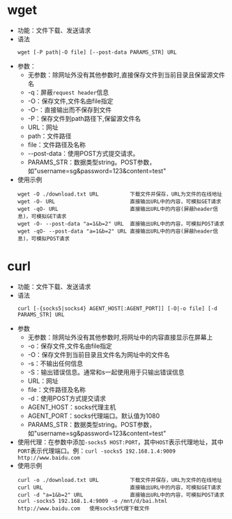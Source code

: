 # wget
* 功能：文件下载、发送请求
* 语法
    ```
    wget [-P path|-O file] [--post-data PARAMS_STR] URL 
    ```
* 参数：
    * 无参数：除网址外没有其他参数时,直接保存文件到当前目录且保留源文件名 
    * -q：屏蔽`request header`信息
    * -O：保存文件,文件名由file指定 
    * -O-：直接输出而不保存到文件
    * -P：保存文件到path路径下,保留源文件名 
    * URL：网址 
    * path：文件路径 
    * file：文件路径及名称 
    * --post-data：使用POST方式提交请求。
    * PARAMS_STR：数据类型string。POST参数，如"username=sg&password=123&content=test"
* 使用示例
    ``` 
    wget -O ./download.txt URL          下载文件并保存，URL为文件的在线地址
    wget -O- URL                        直接输出URL中的内容，可模拟GET请求
    wget -qO- URL                       直接输出URL中的内容(屏蔽header信息)，可模拟GET请求
    wget -O- --post-data "a=1&b=2" URL  直接输出URL中的内容，可模拟POST请求 
    wget -qO- --post-data "a=1&b=2" URL 直接输出URL中的内容(屏蔽header信息)，可模拟POST请求 
    ```

# curl 
* 功能：文件下载、发送请求
* 语法
    ```
    curl [-{socks5|socks4} AGENT_HOST[:AGENT_PORT]] [-O|-o file] [-d PARAMS_STR] URL 
    ```
* 参数
    * 无参数：除网址外没有其他参数时,将网址中的内容直接显示在屏幕上 
    * -o：保存文件,文件名由file指定 
    * -O：保存文件到当前目录且文件名为网址中的文件名 
    * -s：不输出任何信息
    * -S：输出错误信息。通常和s一起使用用于只输出错误信息 
    * URL：网址 
    * file：文件路径及名称 
    * -d：使用POST方式提交请求 
    * AGENT_HOST：socks代理主机
    * AGENT_PORT：socks代理端口。默认值为1080
    * PARAMS_STR：数据类型string。POST参数，如"username=sg&password=123&content=test"
* 使用代理：在参数中添加`-socks5 HOST:PORT`，其中`HOST`表示代理地址，其中`PORT`表示代理端口。例：`curl -socks5 192.168.1.4:9009 http://www.baidu.com`
* 使用示例
    ```
    curl -o ./download.txt URL          下载文件并保存，URL为文件的在线地址
    curl URL                            直接输出URL中的内容，可模拟GET请求
    curl -d "a=1&b=2" URL               直接输出URL中的内容，可模拟POST请求
    curl -socks5 192.168.1.4:9009 -o /mnt/d/bai.html http://www.baidu.com   使用socks5代理下载文件
    ```